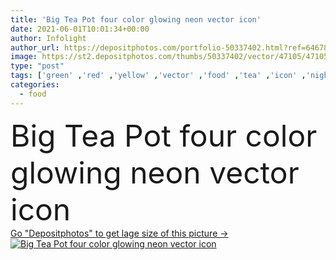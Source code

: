 ```yaml
---
title: 'Big Tea Pot four color glowing neon vector icon'
date: 2021-06-01T10:01:34+00:00
author: Infolight
author_url: https://depositphotos.com/portfolio-50337402.html?ref=64678756
image: https://st2.depositphotos.com/thumbs/50337402/vector/47105/471050034/api_thumb_450.jpg?forcejpeg=true
type: "post"
tags: ['green' ,'red' ,'yellow' ,'vector' ,'food' ,'tea' ,'icon' ,'night' ,'glow' ,'drinks' ,'pot' ,'logo' ,'neon' ,'eps' ,'premium' ,'Hot Drink' ,'tea pot' ]
categories: 
  - food
---
```

<div aling="center">
            <font size="60"> Big Tea Pot four color glowing neon vector icon</font>   
</div>
<div>
    <a href='https://st2.depositphotos.com/thumbs/50337402/vector/47105/471050034/api_thumb_450.jpg?forcejpeg=true?ref=64678756' target=_blank > Go "Depositphotos" to get lage size of this picture ->
        <img href='https://st2.depositphotos.com/thumbs/50337402/vector/47105/471050034/api_thumb_450.jpg?forcejpeg=true?ref=64678756' src='https://st2.depositphotos.com/50337402/47105/v/950/depositphotos_471050034-stock-illustration-big-tea-pot-four-color.jpg?forcejpeg=true' alt='Big Tea Pot four color glowing neon vector icon' >
    </a>
</div>
